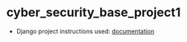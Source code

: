 # cyber_security_base_project1

- Django project instructions used: [documentation](https://docs.djangoproject.com/en/4.1/intro/tutorial01/)
